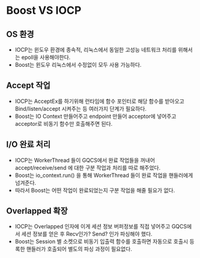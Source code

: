 # Boost VS IOCP

## OS 환경
* IOCP는 윈도우 환경에 종속적, 리눅스에서 동일한 고성능 네트워크 처리를 위해서는 epoll을 사용해야한다.   
* Boost는 윈도우 리눅스에서 수정없이 모두 사용 가능하다.   

## Accept 작업
* IOCP는 AcceptEx를 하기위해 런타임에 함수 포인터로 해당 함수를 받아오고 Bind/listen/accept 시켜주는 등 여러가지 단계가 필요하다.   
* Boost는 IO Context 만들어주고 endpoint 만들어 acceptor에 넣어주고 acceptor로 비동기 함수만 호출해주면 된다.   

## I/O 완료 처리
* IOCP는 WorkerThread 들이 GQCS에서 완료 작업들을 꺼내어 accept/receive/send 에 대한 구분 작업과 처리를 따로 해주었다.   
* Boost는 io_context.run() 을 통해 WorkerThread 들이 완료 작업을 핸들러에게 넘겨준다.   
* 따라서 Boost는 어떤 작업이 완료되었는지 구분 작업을 해줄 필요가 없다.   

## Overlapped 확장
* IOCP는 Overlapped 인자에 이게 세션 정보 버퍼정보를 직접 넣어주고 GQCS에서 세션 정보를 얻은 후 Recv인가? Send? 인가 파싱해야 했다.   
* Boost는 Session 별 소켓으로 비동기 입출력 함수를 호출하면 자동으로 호출시 등록한 핸들러가 호출되어 별도의 파싱 과정이 필요없다.
